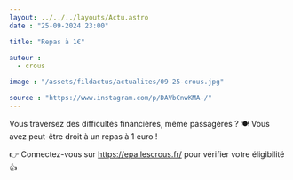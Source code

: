 ```yaml
---
layout: ../../../layouts/Actu.astro
date : "25-09-2024 23:00"

title: "Repas à 1€"

auteur :
  - crous

image : "/assets/fildactus/actualites/09-25-crous.jpg"

source : "https://www.instagram.com/p/DAVbCnwKMA-/"
---
```


Vous traversez des difficultés financières, même passagères ? 🍽 Vous avez peut-être droit à un repas à 1 euro !

👉 Connectez-vous sur https://epa.lescrous.fr/ pour vérifier votre éligibilité 👍